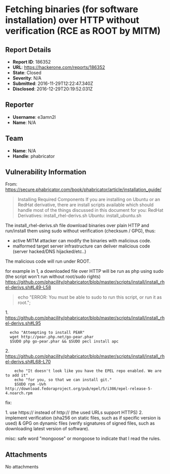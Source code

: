 # Fetching binaries (for software installation) over HTTP without verification (RCE as ROOT by MITM)

## Report Details
- **Report ID**: 186352
- **URL**: https://hackerone.com/reports/186352
- **State**: Closed
- **Severity**: N/A
- **Submitted**: 2016-11-29T12:22:47.340Z
- **Disclosed**: 2016-12-29T20:19:52.031Z

## Reporter
- **Username**: e3amn2l
- **Name**: N/A

## Team
- **Name**: N/A
- **Handle**: phabricator

## Vulnerability Information
From: https://secure.phabricator.com/book/phabricator/article/installation_guide/
> Installing Required Components
If you are installing on Ubuntu or an RedHat derivative, there are install scripts available which should handle most of the things discussed in this document for you:
RedHat Derivatives: install_rhel-derivs.sh
Ubuntu: install_ubuntu.sh

The install_rhel-derivs.sh file download binaries over plain HTTP and run/install them using sudo without verification (checksum / GPG), thus:

* active MITM attacker can modify the binaries with malicious code.
* malformed target server infrastructure can deliver malicious code (server hacked/DNS hijacked/etc..)

The malicious code will run under ROOT.

for example in 1, a downloaded file over HTTP will be run as php using sudo (the script won't run without root/sudo rights)
https://github.com/phacility/phabricator/blob/master/scripts/install/install_rhel-derivs.sh#L49-L58
>echo "ERROR: You must be able to sudo to run this script, or run it as root.";

1\. https://github.com/phacility/phabricator/blob/master/scripts/install/install_rhel-derivs.sh#L95
```
  echo "Attempting to install PEAR"
  wget http://pear.php.net/go-pear.phar
  $SUDO php go-pear.phar && $SUDO pecl install apc
```

2\. https://github.com/phacility/phabricator/blob/master/scripts/install/install_rhel-derivs.sh#L68-L70
```
    echo "It doesn't look like you have the EPEL repo enabled. We are to add it"
    echo "for you, so that we can install git."
    $SUDO rpm -Uvh http://download.fedoraproject.org/pub/epel/5/i386/epel-release-5-4.noarch.rpm
```

fix:

1\. use https:// instead of http:// (the used URLs support HTTPS)
2\. implement verification (sha256 on static files, such as if specific version is used) & GPG on dynamic files (verify signatures of signed files, such as downloading latest version of software).

misc: safe word "mongoose" or mongoose to indicate that I read the rules.

## Attachments
No attachments
